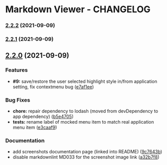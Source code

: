 # Markdown Viewer - CHANGELOG

### [2.2.2](https://github.com/khatastroffik/mdview/compare/v2.2.1...v2.2.2) (2021-09-09)

### [2.2.1](https://github.com/khatastroffik/mdview/compare/v2.2.0...v2.2.1) (2021-09-09)

## [2.2.0](https://github.com/khatastroffik/mdview/compare/v2.1.0...v2.2.0) (2021-09-09)


### Features

* **#9:** save/restore the user selected highlight style in/from application setting, fix contextmenu bug ([e7af1ee](https://github.com/khatastroffik/mdview/commit/e7af1ee08dbe50e5459d81f31a2d98c356b8659f))


### Bug Fixes

* **chore:** repair dependency to lodash (moved from devDependency to app dependency) ([b5e4705](https://github.com/khatastroffik/mdview/commit/b5e470576d6a0c41d4f1db1b1c52836e7e826582))
* **tests:** rename label of mocked menu item to match real application menu item ([e3caaf9](https://github.com/khatastroffik/mdview/commit/e3caaf9f7258f7c44cfd0fab3cca9ce73010821f))


### Documentation

* add screenshots documentation page (linked into README) ([9c7643b](https://github.com/khatastroffik/mdview/commit/9c7643b755560e34b4560455b1ae767c6a444e27))
* disable markdownlint MD033 for the screenshot image link ([a32b7f8](https://github.com/khatastroffik/mdview/commit/a32b7f80b00be08e1c03419cf2d5a49c61260c6f))
